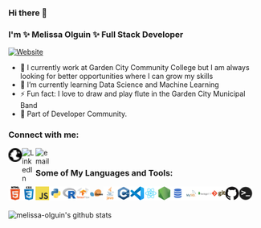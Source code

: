 ### Hi there 👋

<!--
**melissa-olguin/melissa-olguin** is a ✨ _special_ ✨ repository because its `README.md` (this file) appears on your GitHub profile.

theme change 
https://github.com/anuraghazra/github-readme-stats/blob/master/themes/README.md
will try to keep a streek going in 2022 
and work on project for seminar
work on email get it done this week 
short ai helped rought draft
helped edgar with scholarships 
youtube? starts with 3 channels 
channels blue I want to start ml and data science and everything start up and innovation 
yellow art philosophy emotions imaginations 
red psychology mental health
review ai making videos 
I was thinking about looking at ai making websites comparing them
making a youtube just start but 
invideo
paper?



Here are some ideas to get you started:

- 🔭 I’m currently working on ...
- 🌱 I’m currently learning ...
- 👯 I’m looking to collaborate on ...
- 🤔 I’m looking for help with ...
- 💬 Ask me about ...
- 📫 How to reach me: ...
- 😄 Pronouns: ...
- ⚡ Fun fact: ...
-->

### I'm ✨ Melissa Olguin ✨ Full Stack Developer  

[![Website](https://img.shields.io/website?color=1ABC9C&label=melissaolguin.netlify.app&style=for-the-badge&url=https%3A%2F%2Fmelissaolguin.netlify.app)](https://melissaolguin.netlify.app)

- 🔭 I currently work at Garden City Community College but I am always looking for better opportunities where I can grow my skills 
- 🌱 I’m currently learning Data Science and Machine Learning 
- ⚡ Fun fact: I love to draw and play flute in the Garden City Municipal Band
- 👯 Part of Developer Community.

### Connect with me:

[<img align="left" alt="https://melissaolguin.netlify.app" width="27px" src="https://raw.githubusercontent.com/iconic/open-iconic/master/svg/globe.svg" />][website]
[<img align="left" alt="LinkedIn" width="27px" src="https://cdn.jsdelivr.net/npm/simple-icons@v3/icons/linkedin.svg" />][linkedin]
[<img align="left" alt="email" width="27px" src="https://cdn.jsdelivr.net/npm/simple-icons@v3/icons/gmail.svg" />][email]
<br />

### Some of My Languages and Tools:


<img align="left" alt="HTML5" width="27px" src="https://raw.githubusercontent.com/github/explore/80688e429a7d4ef2fca1e82350fe8e3517d3494d/topics/html/html.png" />
<img align="left" alt="CSS3" width="27px" src="https://raw.githubusercontent.com/github/explore/80688e429a7d4ef2fca1e82350fe8e3517d3494d/topics/css/css.png" />
<img align="left" alt="JavaScript" width="27px" src="https://raw.githubusercontent.com/github/explore/80688e429a7d4ef2fca1e82350fe8e3517d3494d/topics/javascript/javascript.png" />

<img align="left" alt="python" width="27px"  src="https://raw.githubusercontent.com/github/explore/80688e429a7d4ef2fca1e82350fe8e3517d3494d/topics/python/python.png" />
<img align="left" alt="R" width="27px" src="https://raw.githubusercontent.com/github/explore/80688e429a7d4ef2fca1e82350fe8e3517d3494d/topics/r/r.png" />
<img align="left" alt="tensorflow" width="27px" src="https://raw.githubusercontent.com/github/explore/80688e429a7d4ef2fca1e82350fe8e3517d3494d/topics/tensorflow/tensorflow.png" />
<img align="left" alt="scikit-learn" width="27px" src="https://raw.githubusercontent.com/github/explore/80688e429a7d4ef2fca1e82350fe8e3517d3494d/topics/scikit-learn/scikit-learn.png" />



<img align="left" alt="Java" width="27px" src="https://raw.githubusercontent.com/github/explore/80688e429a7d4ef2fca1e82350fe8e3517d3494d/topics/java/java.png" />
<img align="left" alt="C++"  width="27px"  src="https://raw.githubusercontent.com/github/explore/80688e429a7d4ef2fca1e82350fe8e3517d3494d/topics/cpp/cpp.png" />

<img align="left" alt="Visual Studio Code" width="27px" src="https://raw.githubusercontent.com/github/explore/80688e429a7d4ef2fca1e82350fe8e3517d3494d/topics/visual-studio-code/visual-studio-code.png" />
<img align="left" alt="React" width="27px" src="https://raw.githubusercontent.com/github/explore/80688e429a7d4ef2fca1e82350fe8e3517d3494d/topics/react/react.png" />
<img align="left" alt="Node.js" width="27px" src="https://raw.githubusercontent.com/github/explore/80688e429a7d4ef2fca1e82350fe8e3517d3494d/topics/nodejs/nodejs.png" />
<img align="left" alt="SQL" width="27px" src="https://raw.githubusercontent.com/github/explore/80688e429a7d4ef2fca1e82350fe8e3517d3494d/topics/sql/sql.png" />
<img align="left" alt="MySQL" width="27px" src="https://raw.githubusercontent.com/github/explore/80688e429a7d4ef2fca1e82350fe8e3517d3494d/topics/mysql/mysql.png" />
<img align="left" alt="MongoDB" width="27px" src="https://raw.githubusercontent.com/github/explore/80688e429a7d4ef2fca1e82350fe8e3517d3494d/topics/mongodb/mongodb.png" />
<img align="left" alt="Git" width="27px" src="https://raw.githubusercontent.com/github/explore/80688e429a7d4ef2fca1e82350fe8e3517d3494d/topics/git/git.png" />
<img align="left" alt="GitHub" width="27px" src="https://raw.githubusercontent.com/github/explore/78df643247d429f6cc873026c0622819ad797942/topics/github/github.png" />
<img align="left" alt="Terminal" width="27px" src="https://raw.githubusercontent.com/github/explore/80688e429a7d4ef2fca1e82350fe8e3517d3494d/topics/terminal/terminal.png" />

<br />
<br />

![melissa-olguin's github stats](https://github-readme-stats.vercel.app/api?username=melissa-olguin&theme=gotham&show_icons=true&hide_border=true)


[website]: https://melissaolguin.ml/
[linkedin]: https://www.linkedin.com/in/melissa-olguin-50b86819a/
[email]: mailto:melissa.olguin25@gmail.com?&subject=Just%20saw%20your%20github
